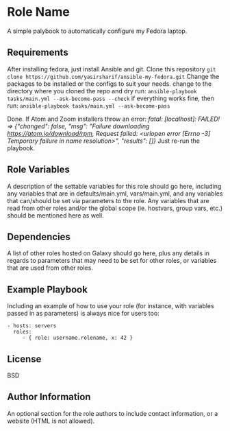 Role Name
=========

A simple palybook to automatically configure my Fedora laptop.

Requirements
------------
After installing fedora, just install Ansible and git.
Clone this repository
`git clone https://github.com/yasirsharif/ansible-my-fedora.git`
Change the packages to be installed or the configs to suit your needs.
change to the directory where you cloned the repo and dry run:
`ansible-playbook tasks/main.yml --ask-become-pass --check`
if everything works fine, then run:
`ansible-playbook tasks/main.yml --ask-become-pass`

Done.
If Atom and Zoom installers throw an error:
*fatal: [localhost]: FAILED! => {"changed": false, "msg": "Failure downloading https://atom.io/download/rpm, Request failed: <urlopen error [Errno -3] Temporary failure in name resolution>", "results": []}*
Just re-run the playbook.

Role Variables
--------------

A description of the settable variables for this role should go here, including any variables that are in defaults/main.yml, vars/main.yml, and any variables that can/should be set via parameters to the role. Any variables that are read from other roles and/or the global scope (ie. hostvars, group vars, etc.) should be mentioned here as well.

Dependencies
------------

A list of other roles hosted on Galaxy should go here, plus any details in regards to parameters that may need to be set for other roles, or variables that are used from other roles.

Example Playbook
----------------

Including an example of how to use your role (for instance, with variables passed in as parameters) is always nice for users too:

    - hosts: servers
      roles:
         - { role: username.rolename, x: 42 }

License
-------

BSD

Author Information
------------------

An optional section for the role authors to include contact information, or a website (HTML is not allowed).
